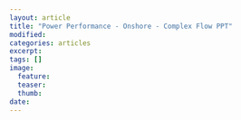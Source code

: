 ```yaml
---
layout: article
title: "Power Performance - Onshore - Complex Flow PPT"
modified:
categories: articles
excerpt: 
tags: []
image:
  feature:
  teaser:
  thumb:
date: 
---
```



